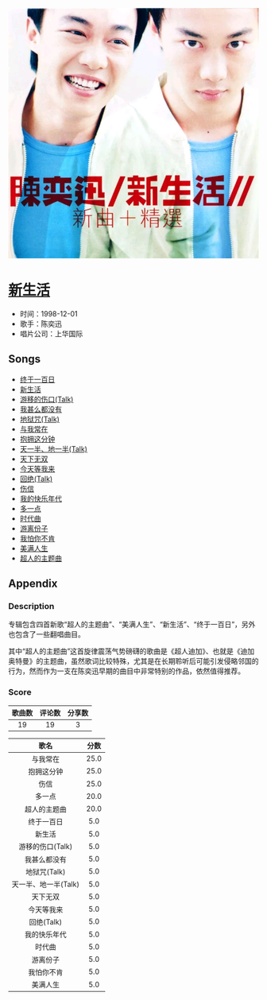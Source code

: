 <p align="center">
	<img src="imgs/新生活.jpg" alt="album_img" />
</p>

# [新生活](https://music.163.com/album?id=6612)

* 时间：1998-12-01
* 歌手：陈奕迅
* 唱片公司：上华国际
## Songs

* [终于一百日](songs/终于一百日_67700/README.md)
* [新生活](songs/新生活_67705/README.md)
* [游移的伤口(Talk)](songs/游移的伤口_talk__67709/README.md)
* [我甚么都没有](songs/我甚么都没有_67713/README.md)
* [地狱咒(Talk)](songs/地狱咒_talk__67717/README.md)
* [与我常在](songs/与我常在_67722/README.md)
* [抱拥这分钟](songs/抱拥这分钟_67726/README.md)
* [天一半、地一半(Talk)](songs/天一半、地一半_talk__67730/README.md)
* [天下无双](songs/天下无双_67734/README.md)
* [今天等我来](songs/今天等我来_67738/README.md)
* [回绝(Talk)](songs/回绝_talk__67743/README.md)
* [伤信](songs/伤信_67748/README.md)
* [我的快乐年代](songs/我的快乐年代_67753/README.md)
* [多一点](songs/多一点_67758/README.md)
* [时代曲](songs/时代曲_67762/README.md)
* [游离份子](songs/游离份子_67766/README.md)
* [我怕你不肯](songs/我怕你不肯_67768/README.md)
* [美满人生](songs/美满人生_67771/README.md)
* [超人的主题曲](songs/超人的主题曲_67774/README.md)
## Appendix

### Description

专辑包含四首新歌“超人的主题曲”、“美满人生”、“新生活”、“终于一百日”，另外也包含了一些翻唱曲目。

其中“超人的主题曲”这首旋律震荡气势磅礴的歌曲是《超人迪加》、也就是《迪加奥特曼》的主题曲，虽然歌词比较特殊，尤其是在长期聆听后可能引发侵略邻国的行为，然而作为一支在陈奕迅早期的曲目中非常特别的作品，依然值得推荐。

### Score

|歌曲数|评论数|分享数|
|:---:|:---:|:---:|
|19|19|3|

|歌名|分数|
|:---:|:---:|
|与我常在|25.0
|抱拥这分钟|25.0
|伤信|25.0
|多一点|20.0
|超人的主题曲|20.0
|终于一百日|5.0
|新生活|5.0
|游移的伤口(Talk)|5.0
|我甚么都没有|5.0
|地狱咒(Talk)|5.0
|天一半、地一半(Talk)|5.0
|天下无双|5.0
|今天等我来|5.0
|回绝(Talk)|5.0
|我的快乐年代|5.0
|时代曲|5.0
|游离份子|5.0
|我怕你不肯|5.0
|美满人生|5.0
